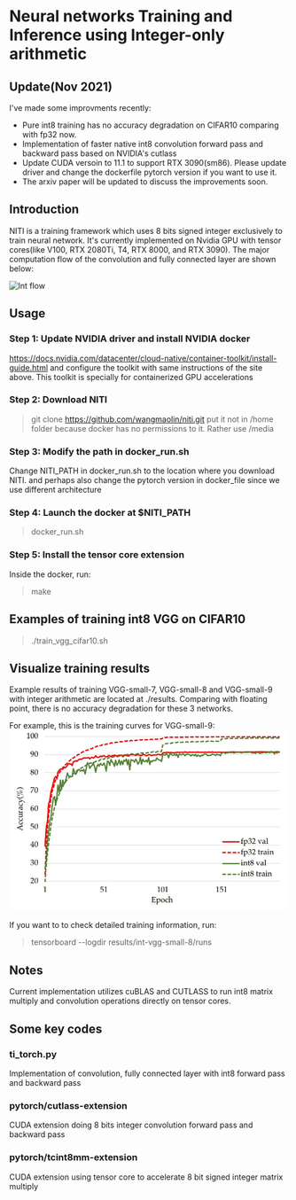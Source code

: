 # Neural networks Training and Inference using Integer-only arithmetic

## Update(Nov 2021)
I've made some improvments recently:
- Pure int8 training has no accuracy degradation on CIFAR10 comparing with fp32 now.
- Implementation of faster native int8 convolution forward pass and backward pass based on NVIDIA's cutlass
- Update CUDA versoin to 11.1 to support RTX 3090(sm86). Please update driver and change the dockerfile pytorch version if you want to use it.
- The arxiv paper will be updated to discuss the improvements soon.

## Introduction
NITI is a training framework which uses 8 bits signed integer exclusively to train neural network.
It's currently implemented on Nvidia GPU with tensor cores(like V100, RTX 2080Ti, T4, RTX 8000, and RTX 3090).
The major computation flow of the convolution and fully connected layer are shown below:

![Int flow](./png/int-flow-with-legend.png)

## Usage
### Step 1: Update NVIDIA driver and install NVIDIA docker
https://docs.nvidia.com/datacenter/cloud-native/container-toolkit/install-guide.html
and configure the toolkit with same instructions of the site above. This toolkit is specially for containerized GPU accelerations
### Step 2: Download NITI
> git clone https://github.com/wangmaolin/niti.git
put it not in /home folder because docker has no permissions to it. Rather use /media
### Step 3: Modify the path in docker_run.sh
Change NITI_PATH in docker_run.sh to the location where you download NITI.
and perhaps also change the pytorch version in docker_file since we use different architecture
### Step 4: Launch the docker at $NITI_PATH
> docker_run.sh

### Step 5: Install the tensor core extension
Inside the docker, run:
> make

## Examples of training int8 VGG on CIFAR10
> ./train_vgg_cifar10.sh


## Visualize training results
Example results of training VGG-small-7, VGG-small-8 and VGG-small-9 with integer arithmetic are located at ./results. Comparing with floating point, there is no accuracy degradation for these 3 networks.

For example, this is the training curves for VGG-small-9:
![Int flow](./png/vgg-small-9-results.png)

If you want to to check detailed training information, run:

> tensorboard --logdir results/int-vgg-small-8/runs

## Notes
Current implementation utilizes cuBLAS and CUTLASS to run int8 matrix multiply and convolution operations directly on tensor cores.

## Some key codes
### ti_torch.py
Implementation of convolution, fully connected layer with int8 forward pass and backward pass

### pytorch/cutlass-extension
CUDA extension doing 8 bits integer convolution forward pass and backward pass

### pytorch/tcint8mm-extension
CUDA extension using tensor core to accelerate 8 bit signed integer matrix multiply
